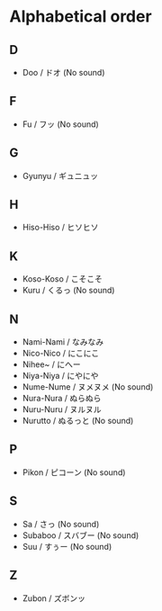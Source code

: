 # Alphabetical order

## D

- Doo / ドオ (No sound)

## F

- Fu / フッ (No sound)

## G

- Gyunyu / ギュニュッ

## H

- Hiso-Hiso / ヒソヒソ

## K

- Koso-Koso / こそこそ
- Kuru / くるっ (No sound)

## N

- Nami-Nami / なみなみ
- Nico-Nico / にこにこ
- Nihee~ / にへー
- Niya-Niya / にやにや
- Nume-Nume / ヌメヌメ (No sound)
- Nura-Nura / ぬらぬら
- Nuru-Nuru / ヌルヌル
- Nurutto / ぬるっと (No sound)

## P

- Pikon / ピコーン (No sound)

## S

- Sa / さっ (No sound)
- Subaboo / スバブー (No sound)
- Suu / すぅー (No sound)

## Z

- Zubon / ズボンッ